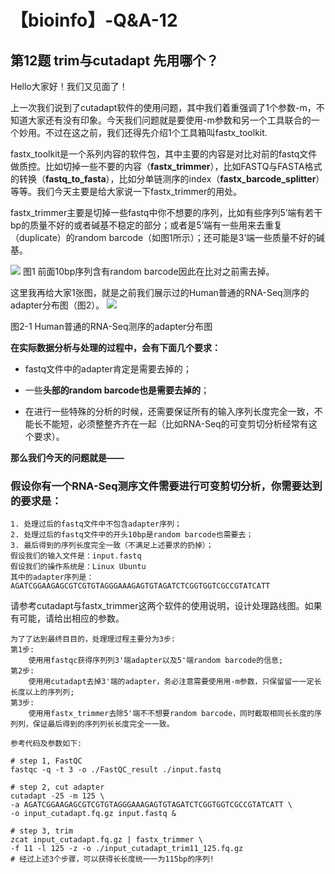 # 【bioinfo】-Q&A-12

## 第12题 trim与cutadapt 先用哪个？
Hello大家好！我们又见面了！

上一次我们说到了cutadapt软件的使用问题，其中我们着重强调了1个参数-m，不知道大家还有没有印象。今天我们问题就是要使用-m参数和另一个工具联合的一个妙用。不过在这之前，我们还得先介绍1个工具箱叫fastx_toolkit.

fastx_toolkit是一个系列内容的软件包，其中主要的内容是对比对前的fastq文件做质控。比如切掉一些不要的内容（**fastx_trimmer**），比如FASTQ与FASTA格式的转换（**fastq_to_fasta**），比如分单链测序的index（**fastx_barcode_splitter**）等等。我们今天主要是给大家说一下fastx_trimmer的用处。

fastx_trimmer主要是切掉一些fastq中你不想要的序列，比如有些序列5’端有若干bp的质量不好的或者碱基不稳定的部分；或者是5’端有一些用来去重复（duplicate）的random barcode（如图1所示）；还可能是3’端一些质量不好的碱基。

![](../../../../../Desktop/md/【bioinfo】-Q-A-12/1.jpg)
图1 前面10bp序列含有random barcode因此在比对之前需去掉。

这里我再给大家1张图，就是之前我们展示过的Human普通的RNA-Seq测序的adapter分布图（图2）。
![](../../../../../Desktop/md/【bioinfo】-Q-A-12/2.jpg)

图2-1 Human普通的RNA-Seq测序的adapter分布图

**在实际数据分析与处理的过程中，会有下面几个要求：**

- fastq文件中的adapter肯定是需要去掉的；

- 一些**头部的random barcode也是需要去掉的**；

- 在进行一些特殊的分析的时候，还需要保证所有的输入序列长度完全一致，不能长不能短，必须整整齐齐在一起（比如RNA-Seq的可变剪切分析经常有这个要求）。

**那么我们今天的问题就是——**

### 假设你有一个RNA-Seq测序文件需要进行可变剪切分析，你需要达到的要求是：
```
1. 处理过后的fastq文件中不包含adapter序列；
2. 处理过后的fastq文件中的开头10bp是random barcode也需要去；
3. 最后得到的序列长度完全一致（不满足上述要求的扔掉）；
假设我们的输入文件是：input.fastq
假设我们的操作系统是：Linux Ubuntu
其中的adapter序列是：AGATCGGAAGAGCGTCGTGTAGGGAAAGAGTGTAGATCTCGGTGGTCGCCGTATCATT
```
请参考cutadapt与fastx_trimmer这两个软件的使用说明，设计处理路线图。如果有可能，请给出相应的参数。
```
为了了达到最终⽬目的，处理理过程主要分为3步:
第1步:
    使⽤用fastqc获得序列列3'端adapter以及5'端random barcode的信息;
第2步:
    使⽤用cutadapt去掉3'端的adapter，务必注意需要使⽤用-m参数，只保留留⼀一定⻓长度以上的序列列;
第3步:
    使⽤用fastx_trimmer去除5'端不不想要random barcode，同时截取相同⻓长度的序列列，保证最后得到的序列列⻓长度完全⼀一致。

参考代码及参数如下:

# step 1, FastQC
fastqc -q -t 3 -o ./FastQC_result ./input.fastq

# step 2, cut adapter
cutadapt -25 -m 125 \
-a AGATCGGAAGAGCGTCGTGTAGGGAAAGAGTGTAGATCTCGGTGGTCGCCGTATCATT \
-o input_cutadapt.fq.gz input.fastq &

# step 3, trim
zcat input_cutadapt.fq.gz | fastx_trimmer \
-f 11 -l 125 -z -o ./input_cutadapt_trim11_125.fq.gz
# 经过上述3个步骤，可以获得⻓长度统⼀一为115bp的序列!
```


